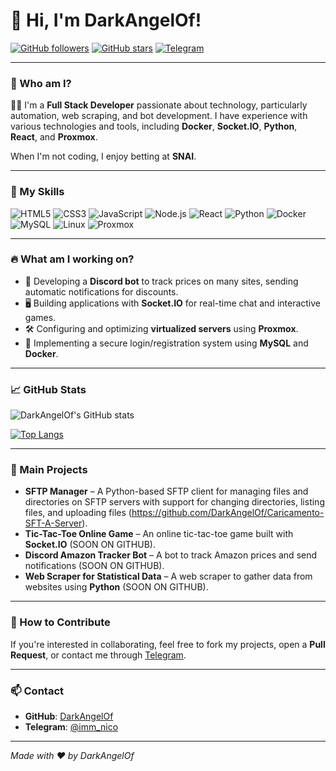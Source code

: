# 👋 Hi, I'm DarkAngelOf!

[![GitHub followers](https://img.shields.io/github/followers/DarkAngelOf?style=social)](https://github.com/DarkAngelOf) 
[![GitHub stars](https://img.shields.io/github/stars/DarkAngelOf?style=social)](https://github.com/DarkAngelOf) 
[![Telegram](https://img.shields.io/badge/Telegram-Contact-blue)](https://t.me/imm_nico)

---

### 🚀 Who am I?

👨‍💻 I'm a **Full Stack Developer** passionate about technology, particularly automation, web scraping, and bot development. I have experience with various technologies and tools, including **Docker**, **Socket.IO**, **Python**, **React**, and **Proxmox**.

When I'm not coding, I enjoy betting at **SNAI**.

---

### 🔧 My Skills

![HTML5](https://img.shields.io/badge/-HTML5-E34F26?style=flat&logo=html5&logoColor=white)
![CSS3](https://img.shields.io/badge/-CSS3-1572B6?style=flat&logo=css3&logoColor=white)
![JavaScript](https://img.shields.io/badge/-JavaScript-F7DF1E?style=flat&logo=javascript&logoColor=black)
![Node.js](https://img.shields.io/badge/-Node.js-339933?style=flat&logo=node.js&logoColor=white)
![React](https://img.shields.io/badge/-React-61DAFB?style=flat&logo=react&logoColor=black)
![Python](https://img.shields.io/badge/-Python-3776AB?style=flat&logo=python&logoColor=white)
![Docker](https://img.shields.io/badge/-Docker-2496ED?style=flat&logo=docker&logoColor=white)
![MySQL](https://img.shields.io/badge/-MySQL-4479A1?style=flat&logo=mysql&logoColor=white)
![Linux](https://img.shields.io/badge/-Linux-FCC624?style=flat&logo=linux&logoColor=black)
![Proxmox](https://img.shields.io/badge/-Proxmox-E57000?style=flat&logo=proxmox&logoColor=white)

---

### 🔥 What am I working on?

- 🚀 Developing a **Discord bot** to track prices on many sites, sending automatic notifications for discounts.
- 🖥️ Building applications with **Socket.IO** for real-time chat and interactive games.
- 🛠️ Configuring and optimizing **virtualized servers** using **Proxmox**.
- 💾 Implementing a secure login/registration system using **MySQL** and **Docker**.

---

### 📈 GitHub Stats

![DarkAngelOf's GitHub stats](https://github-readme-stats.vercel.app/api?username=DarkAngelOf&show_icons=true&theme=radical)

[![Top Langs](https://github-readme-stats.vercel.app/api/top-langs/?username=DarkAngelOf&layout=compact&theme=radical)](https://github.com/DarkAngelOf)

---

### 💼 Main Projects
- **SFTP Manager** – A Python-based SFTP client for managing files and directories on SFTP servers with support for changing directories, listing files, and uploading files (https://github.com/DarkAngelOf/Caricamento-SFT-A-Server).
- **Tic-Tac-Toe Online Game** – An online tic-tac-toe game built with **Socket.IO** (SOON ON GITHUB).
- **Discord Amazon Tracker Bot** – A bot to track Amazon prices and send notifications (SOON ON GITHUB).
- **Web Scraper for Statistical Data** – A web scraper to gather data from websites using **Python** (SOON ON GITHUB).

---

### 🤝 How to Contribute

If you're interested in collaborating, feel free to fork my projects, open a **Pull Request**, or contact me through [Telegram](https://t.me/imm_nico).

---

### 📫 Contact

- **GitHub**: [DarkAngelOf](https://github.com/DarkAngelOf)
- **Telegram**: [@imm_nico](https://t.me/imm_nico)

---

_Made with ❤️ by DarkAngelOf_
